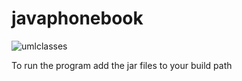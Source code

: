 # javaphonebook
![umlclasses](https://github.com/Davidlee000/javaphonebook/assets/88510494/0032ba15-05d7-4603-aa85-bd8cfef9222d)

To run the program add the jar files to your build path
